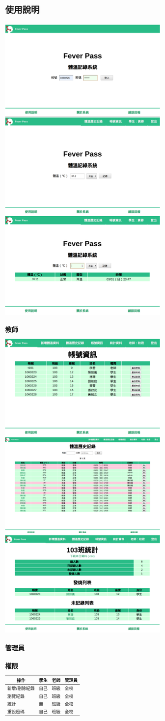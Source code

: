 # 使用說明

## 

![](/static/img/index.png)
![](/static/img/logged_in.png)
![](/static/img/result.png)

## 教師

![](/static/img/class_accounts.png)
![](/static/img/class_history.png)
![](/static/img/class_stats.png)

## 管理員

## 權限
| 操作          | 學生 | 老師 | 管理員 |
|---------------|------|------|--------|
| 新增/刪除紀錄 | 自己 | 班級 | 全校   |
| 瀏覽紀錄      | 自己 | 班級 | 全校   |
| 統計          | 無   | 班級 | 全校   |
| 重設密碼      | 自己 | 班級 | 全校   |